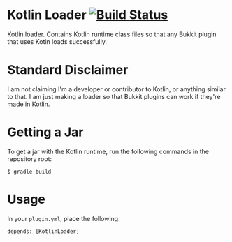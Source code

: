 Kotlin Loader [![Build Status](https://snap-ci.com/LegendArenaMC/Kotlin-Loader/branch/master/build_image)](https://snap-ci.com/LegendArenaMC/Kotlin-Loader/branch/master)
====

Kotlin loader. Contains Kotlin runtime class files so that any Bukkit plugin that uses Kotin loads successfully.

Standard Disclaimer
====

I am not claiming I'm a developer or contributor to Kotlin, or anything similar to that.
I am just making a loader so that Bukkit plugins can work if they're made in Kotlin.

Getting a Jar
====

To get a jar with the Kotlin runtime, run the following commands in the repository root:

```
$ gradle build
```

Usage
====

In your `plugin.yml`, place the following:

```
depends: [KotlinLoader]
```
